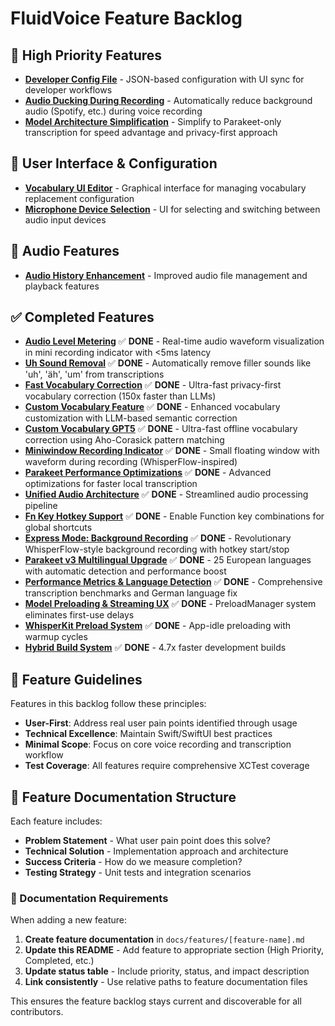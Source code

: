 # FluidVoice Feature Backlog

## 🚀 High Priority Features
- **[Developer Config File](developer-config-file-feature.md)** - JSON-based configuration with UI sync for developer workflows
- **[Audio Ducking During Recording](audio-ducking-feature.md)** - Automatically reduce background audio (Spotify, etc.) during voice recording
- **[Model Architecture Simplification](model-cleanup-feature.md)** - Simplify to Parakeet-only transcription for speed advantage and privacy-first approach

## 🔧 User Interface & Configuration
- **[Vocabulary UI Editor](vocabulary-ui-editor.md)** - Graphical interface for managing vocabulary replacement configuration
- **[Microphone Device Selection](microphone-device-selection.md)** - UI for selecting and switching between audio input devices


## 🎵 Audio Features
- **[Audio History Enhancement](audio-history-enhancement.md)** - Improved audio file management and playback features


## ✅ Completed Features

- **[Audio Level Metering](done/audio-level-metering.md)** ✅ **DONE** - Real-time audio waveform visualization in mini recording indicator with <5ms latency
- **[Uh Sound Removal](done/uh-sound-removal-feature.md)** ✅ **DONE** - Automatically remove filler sounds like 'uh', 'äh', 'um' from transcriptions
- **[Fast Vocabulary Correction](done/fast-vocabulary-correction.md)** ✅ **DONE** - Ultra-fast privacy-first vocabulary correction (150x faster than LLMs)
- **[Custom Vocabulary Feature](done/custom-vocabulary-feature.md)** ✅ **DONE** - Enhanced vocabulary customization with LLM-based semantic correction
- **[Custom Vocabulary GPT5](done/custom-vocabulary-gpt5.md)** ✅ **DONE** - Ultra-fast offline vocabulary correction using Aho-Corasick pattern matching
- **[Miniwindow Recording Indicator](done/miniwindow-recording-indicator.md)** ✅ **DONE** - Small floating window with waveform during recording (WhisperFlow-inspired)
- **[Parakeet Performance Optimizations](done/parakeet-performance-optimizations.md)** ✅ **DONE** - Advanced optimizations for faster local transcription
- **[Unified Audio Architecture](done/unified-audio-architecture.md)** ✅ **DONE** - Streamlined audio processing pipeline
- **[Fn Key Hotkey Support](done/fn-key-feature.md)** ✅ **DONE** - Enable Function key combinations for global shortcuts
- **[Express Mode: Background Recording](done/express-mode-background-recording.md)** ✅ **DONE** - Revolutionary WhisperFlow-style background recording with hotkey start/stop
- **[Parakeet v3 Multilingual Upgrade](done/parakeet-v3-multilingual-upgrade.md)** ✅ **DONE** - 25 European languages with automatic detection and performance boost
- **[Performance Metrics & Language Detection](done/performance-metrics-language-detection.md)** ✅ **DONE** - Comprehensive transcription benchmarks and German language fix
- **[Model Preloading & Streaming UX](done/model-preloading-feature.md)** ✅ **DONE** - PreloadManager system eliminates first-use delays
- **[WhisperKit Preload System](done/whisperkit-preload-system.md)** ✅ **DONE** - App-idle preloading with warmup cycles
- **[Hybrid Build System](done/hybrid-build-system.md)** ✅ **DONE** - 4.7x faster development builds


## 🎯 Feature Guidelines

Features in this backlog follow these principles:
- **User-First**: Address real user pain points identified through usage
- **Technical Excellence**: Maintain Swift/SwiftUI best practices
- **Minimal Scope**: Focus on core voice recording and transcription workflow
- **Test Coverage**: All features require comprehensive XCTest coverage

## 📁 Feature Documentation Structure

Each feature includes:
- **Problem Statement** - What user pain point does this solve?
- **Technical Solution** - Implementation approach and architecture
- **Success Criteria** - How do we measure completion?
- **Testing Strategy** - Unit tests and integration scenarios

### 📝 Documentation Requirements

When adding a new feature:

1. **Create feature documentation** in `docs/features/[feature-name].md`
2. **Update this README** - Add feature to appropriate section (High Priority, Completed, etc.)
3. **Update status table** - Include priority, status, and impact description
4. **Link consistently** - Use relative paths to feature documentation files

This ensures the feature backlog stays current and discoverable for all contributors.